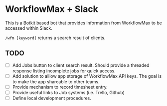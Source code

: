 # WorkflowMax + Slack

This is a Botkit based bot that provides information from WorkflowMax to be accessed within Slack.

`/wfm [keyword]` returns a search result of clients.

## TODO

- [ ] Add Jobs button to client search result. Should provide a threaded response listing incomplete jobs for quick access.
- [ ] Add solution to alllow app storage of WorkflowMax API keys. The goal is to make the app shareable to other teams.
- [ ] Provide mechanism to record timesheet entry.
- [ ] Provide useful links to Job systems (i.e. Trello, Github)
- [ ] Define local development procedures.
